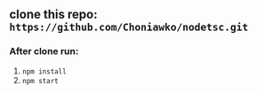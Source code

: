 ## clone this repo: `https://github.com/Choniawko/nodetsc.git`

### After clone run:
1.  `npm install`
2.  `npm start`